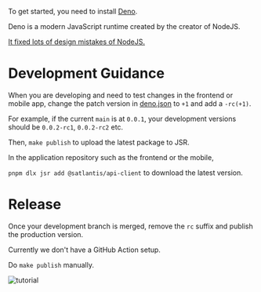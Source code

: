 To get started, you need to install
[Deno](https://docs.deno.com/runtime/manual/getting_started/installation/).

Deno is a modern JavaScript runtime created by the creator of NodeJS.

[It fixed lots of design mistakes of NodeJS.](https://www.youtube.com/watch?v=M3BM9TB-8yA)

# Development Guidance

When you are developing and need to test changes in the frontend or mobile app, change the patch version in
[deno.json](./deno.json) to `+1` and add a `-rc(+1)`.

For example, if the current `main` is at `0.0.1`, your development versions should be `0.0.2-rc1`, `0.0.2-rc2`
etc.

Then, `make publish` to upload the latest package to JSR.

In the application repository such as the frontend or the mobile,

`pnpm dlx jsr add @satlantis/api-client` to download the latest version.

# Release

Once your development branch is merged, remove the `rc` suffix and publish the production version.

Currently we don't have a GitHub Action setup.

Do `make publish` manually.

![tutorial](https://github.com/user-attachments/assets/9c7448d8-e4a3-495e-95d8-a8009302492c)
